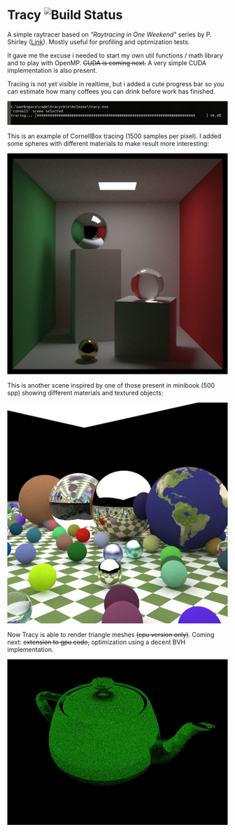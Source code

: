 # Tracy ![Build Status](https://travis-ci.org/carcass82/cclib.svg?branch=master)


A simple raytracer based on *"Raytracing in One Weekend"* series by P. Shirley ([Link](https://www.amazon.com/dp/B01B5AODD8)).
Mostly useful for profiling and optimization tests.

It gave me the excuse i needed to start my own util functions / math library and to play with OpenMP. ~~CUDA is coming next.~~ A very simple CUDA implementation is also present.


Tracing is not yet visible in realtime, but i added a cute progress bar so
you can estimate how many coffees you can drink before work has finished.

![tracing](doc/cmd.jpg)


This is an example of CornellBox tracing (1500 samples per pixel). I added some spheres with different
materials to make result more interesting:

![cornell](doc/output.jpg)


This is another scene inspired by one of those present in minibook (500 spp) showing different materials and textured objects:

![random](doc/output2.jpg)


Now Tracy is able to render triangle meshes ~~(cpu version only)~~. Coming next: ~~extension to gpu code,~~ optimization using a decent BVH implementation.

![triangles](doc/output3.jpg)

